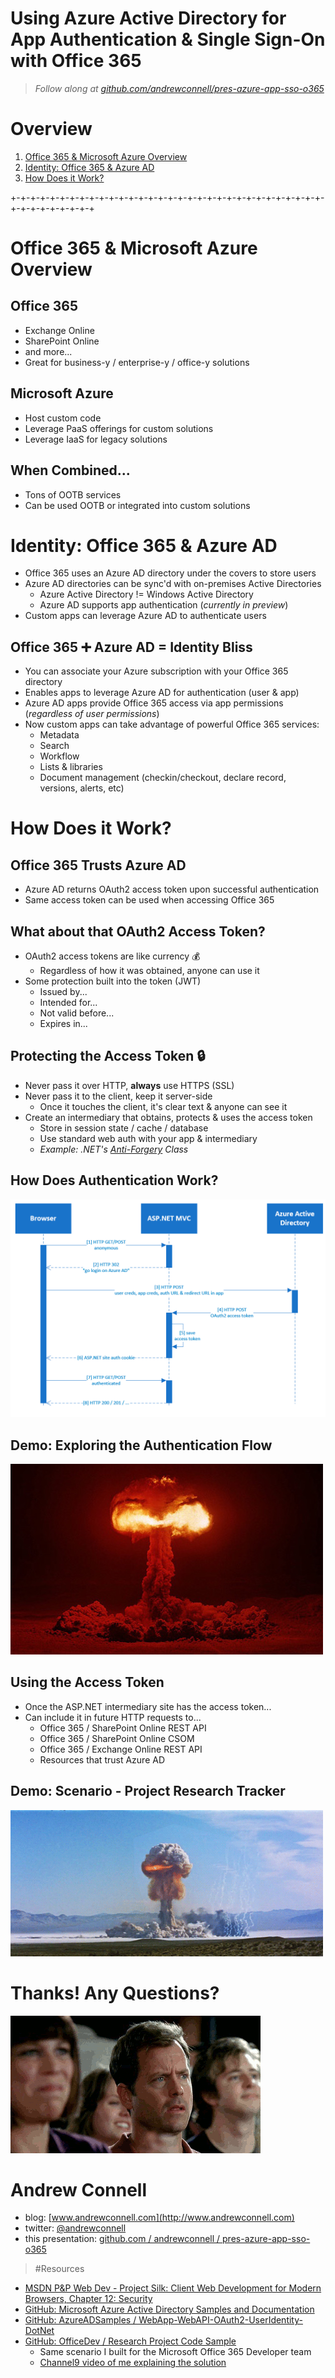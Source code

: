Using Azure Active Directory for App Authentication & Single Sign-On with Office 365
====================================================================================
>*Follow along at [github.com/andrewconnell/pres-azure-app-sso-o365](http://github.com/andrewconnell/pres-azure-app-sso-o365)*

Overview
========
1. [Office 365 & Microsoft Azure Overview](#office-365--microsoft-azure-overview)
2. [Identity: Office 365 & Azure AD](#identity-office-365--azure-ad)
3. [How Does it Work?](#how-does-it-work)



+-+-+-+-+-+-+-+-+-+-+-+-+-+-+-+-+-+-+-+-+-+-+-+-+-+-+-+-+-+-+-+-+-+-+-+-+-+-+-+-+



Office 365 & Microsoft Azure Overview
=====================================

Office 365
----------
  + Exchange Online
  + SharePoint Online
  + and more...
  + Great for business-y / enterprise-y / office-y solutions



Microsoft Azure
---------------
  + Host custom code
  + Leverage PaaS offerings for custom solutions
  + Leverage IaaS for legacy solutions



When Combined...
----------------
  + Tons of OOTB services
  + Can be used OOTB or integrated into custom solutions



Identity: Office 365 & Azure AD
===============================
- Office 365 uses an Azure AD directory under the covers to store users
- Azure AD directories can be sync'd with on-premises Active Directories
  + Azure Active Directory != Windows Active Directory
  + Azure AD supports app authentication (*currently in preview*)
- Custom apps can leverage Azure AD to authenticate users



Office 365 :heavy_plus_sign: Azure AD = Identity Bliss
------------------------------------------------------
- You can associate your Azure subscription with your Office 365 directory
- Enables apps to leverage Azure AD for authentication (user & app)
- Azure AD apps provide Office 365 access via app permissions (*regardless of user permissions*)
- Now custom apps can take advantage of powerful Office 365 services:
  + Metadata
  + Search
  + Workflow
  + Lists & libraries
  + Document management (checkin/checkout, declare record, versions, alerts, etc)



How Does it Work?
=================

Office 365 Trusts Azure AD
--------------------------
- Azure AD returns OAuth2 access token upon successful authentication
- Same access token can be used when accessing Office 365



What about that OAuth2 Access Token?
------------------------------------
- OAuth2 access tokens are like currency :moneybag:
  + Regardless of how it was obtained, anyone can use it
- Some protection built into the token (JWT)
  + Issued by...
  + Intended for...
  + Not valid before...
  + Expires in...



Protecting the Access Token :lock:
----------------------------------
- Never pass it over HTTP, **always** use HTTPS (SSL) 
- Never pass it to the client, keep it server-side
  + Once it touches the client, it's clear text & anyone can see it
- Create an intermediary that obtains, protects & uses the access token
  + Store in session state / cache / database
  + Use standard web auth with your app & intermediary
  + *Example: .NET's [Anti-Forgery](http://msdn.microsoft.com/en-us/library/system.web.helpers.antiforgery.aspx) Class*



How Does Authentication Work?
-----------------------------
![](img/authflow01.png)



Demo: Exploring the Authentication Flow
---------------------------------------
![demo time](img/bomb.jpg)



Using the Access Token
----------------------
- Once the ASP.NET intermediary site has the access token...
- Can include it in future HTTP requests to...
  + Office 365 / SharePoint Online REST API
  + Office 365 / SharePoint Online CSOM
  + Office 365 / Exchange Online REST API
  + Resources that trust Azure AD



Demo: Scenario - Project Research Tracker
-----------------------------------------
![demo time](img/bomb.gif)



Thanks! Any Questions?
======================
![questions?](img/clapping.gif)



Andrew Connell
==============
- blog: [www.andrewconnell.com](http://www.andrewconnell.com)
- twitter: [@andrewconnell](http://www.twitter.com/andrewconnell)
- this presentation: [github.com / andrewconnell / pres-azure-app-sso-o365](http://github.com/andrewconnell/pres-azure-app-sso-o365)



>#Resources
- [MSDN P&P Web Dev - Project Silk: Client Web Development for Modern Browsers, Chapter 12: Security](http://msdn.microsoft.com/en-us/library/hh404095.aspx)
- [GitHub: Microsoft Azure Active Directory Samples and Documentation](https://github.com/AzureADSamples)
- [GitHub: AzureADSamples / WebApp-WebAPI-OAuth2-UserIdentity-DotNet](https://github.com/AzureADSamples/WebApp-WebAPI-OAuth2-UserIdentity-DotNet)
- [GitHub: OfficeDev / Research Project Code Sample](https://github.com/OfficeDev/Research-Project-Code-Sample)
  + Same scenario I built for the Microsoft Office 365 Developer team
  + [Channel9 video of me explaining the solution](http://channel9.msdn.com/Blogs/Office-365-Dev/Getting-started-with-the-Research-Project-Tracker-AngularJS-Office-365-API-Code-Sample)
